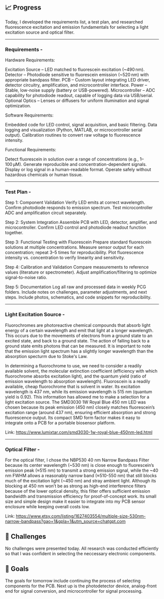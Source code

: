 ## 📈 Progress
Today, I developed the requirements list, a test plan, and researched fluorescence excitation and emission fundamentals for selecting a light excitation source and optical filter. 

---
### Requirements - 

Hardware Requirements:

Excitation Source – LED matched to fluorescein excitation (~490 nm).
Detector – Photodiode sensitive to fluorescein emission (~520 nm) with appropriate bandpass filter.
PCB – Custom layout integrating LED driver, detector circuitry, amplification, and microcontroller interface.
Power – Stable, low-noise supply (battery or USB-powered).
Microcontroller – ADC capability for photodiode readout, capable of logging data via USB/serial.
Optional Optics – Lenses or diffusers for uniform illumination and signal optimization.

Software Requirements: 

Embedded code for LED control, signal acquisition, and basic filtering.
Data logging and visualization (Python, MATLAB, or microcontroller serial output).
Calibration routines to convert raw voltage to fluorescence intensity.

Functional Requirements:

Detect fluorescein in solution over a range of concentrations (e.g., 1–100 µM).
Generate reproducible and concentration-dependent signals.
Display or log signal in a human-readable format.
Operate safely without hazardous chemicals or human tissue.

---
### Test Plan - 

Step 1: Component Validation
Verify LED emits at correct wavelength.
Confirm photodiode responds to emission spectrum.
Test microcontroller ADC and amplification circuit separately.

Step 2: System Integration
Assemble PCB with LED, detector, amplifier, and microcontroller.
Confirm LED control and photodiode readout function together.

Step 3: Functional Testing with Fluorescein
Prepare standard fluorescein solutions at multiple concentrations.
Measure sensor output for each concentration; repeat 3–5 times for reproducibility.
Plot fluorescence intensity vs. concentration to verify linearity and sensitivity.

Step 4: Calibration and Validation
Compare measurements to reference values (literature or spectrometer).
Adjust amplification/filtering to optimize signal-to-noise ratio.

Step 5: Documentation
Log all raw and processed data in weekly PCG folders.
Include notes on challenges, parameter adjustments, and next steps.
Include photos, schematics, and code snippets for reproducibility.

---
### Light Excitation Source - 

Fluorochromes are photoreactive chemical compounds that absorb light energy of a certain wavelength and emit that light at a longer wavelength. This occurs due to the movements of electrons from a ground state to an excited state, and back to a ground state. The action of falling back to a ground state emits photons that can be measured. It is important to note that the emission light spectrum has a slightly longer wavelength than the absorption specturm due to Stoke's Law. 

In determining a fluorochrome to use, we need to consider a readily available solvent, the molecular extinction coefficient (efficiency with which fluorochrome absorbs excitation light), and the quantum yield (ratio of emission wavelength to absorption wavelength). Fluoroscein is a readily available, cheap fluorochrome that is solvent in water. Its excitation wavelength is 437 nm, while its emission wavelength is 515 nm (quantum yield is 0.92). This information has allowed me to make a selection for a light excitation source. The SMD3030 1W Royal Blue 450 nm LED was chosen because its peak emission (450 nm) closely matches fluorescein’s excitation range (around 437 nm), ensuring efficient absorption and strong fluorescence output. Its compact SMD form factor makes it easy to integrate onto a PCB for a portable biosensor platform.

Link: https://www.lumixtar.com/smd3030-1w-royal-blue-450nm-led.html

---
### Optical Filter - 

For the optical filter, I chose the NBP530 40 nm Narrow Bandpass Filter because its center wavelength (~530 nm) is close enough to fluorescein’s emission peak (≈515 nm) to transmit a strong emission signal, while the ~40 nm FWHM allows a reasonably narrow band (≈510-550 nm) that still blocks much of the excitation light (~450 nm) and stray ambient light. Although its blocking at 450 nm won’t be as strong as high-end interference filters because of the lower optical density, this filter offers sufficient emission bandwidth and transmission efficiency for proof-of-concept work. Its small size and simple design make it easier to integrate into my PCB sensor enclosure while keeping overall costs low.

Link: https://www.etsy.com/listing/1627403554/multiple-size-530nm-narrow-bandpass?gao=1&gpla=1&utm_source=chatgpt.com

## 🧩 Challenges
No challenges were presented today. All research was conducted efficiently so that I was confident in selecting the neccessary electronic components. 

## 🥅 Goals
The goals for tomorrow include continuing the process of selecting components for the PCB. Next up is the photodetector device, analog-front end for signal conversion, and microcontroller for signal processing. 
